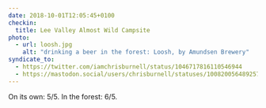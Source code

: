 ```yaml
---
date: 2018-10-01T12:05:45+0100
checkin:
  title: Lee Valley Almost Wild Campsite
photo:
  - url: loosh.jpg
    alt: "drinking a beer in the forest: Loosh, by Amundsen Brewery"
syndicate_to:
  - https://twitter.com/iamchrisburnell/status/1046717816110546944
  - https://mastodon.social/users/chrisburnell/statuses/100820056489257220
---
```


On its own: 5/5. In the forest: 6/5.
